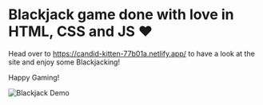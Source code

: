 # Blackjack game done with love in HTML, CSS and JS ❤️

Head over to https://candid-kitten-77b01a.netlify.app/ to have a look at the site and enjoy some Blackjacking!

Happy Gaming!

![Blackjack Demo](./assets/blackjack.gif)

